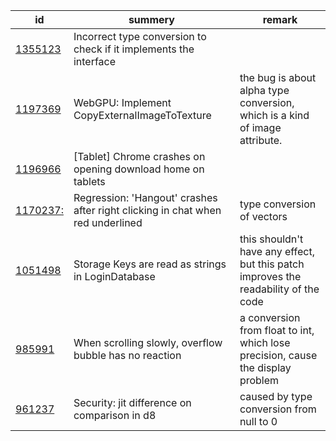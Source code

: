 |id|summery|remark|
|----|----|----|
|[1355123](https://bugs.chromium.org/p/chromium/issues/detail?id=1355123&q=%22type%20conversion%22%20OR%20%22type%20casting%22%20status%3DFixed&can=1)| Incorrect type conversion to check if it implements the interface|  |
|[1197369](https://bugs.chromium.org/p/chromium/issues/detail?id=1197369&q=%28%22type%20conversion%22%20OR%20%22type%20casting%22%20%29%20status%3DFixed&can=1)|WebGPU: Implement CopyExternalImageToTexture| the bug is about alpha type conversion, which is a kind of image attribute. |
|[1196966](https://bugs.chromium.org/p/chromium/issues/detail?id=1196966&q=%28%22type%20conversion%22%20OR%20%22type%20casting%22%20%29%20status%3DFixed&can=1)| [Tablet] Chrome crashes on opening download home on tablets|  |
|[1170237:](https://bugs.chromium.org/p/chromium/issues/detail?id=1170237&q=%28%22type%20conversion%22%20OR%20%22type%20casting%22%20%29%20status%3DFixed&can=1)|Regression: 'Hangout' crashes after right clicking in chat when red underlined| type conversion of vectors|
|[1051498](https://bugs.chromium.org/p/chromium/issues/detail?id=1051498&can=1&q=%28%22type%20conversion%22%20OR%20%22type%20casting%22%20%29%20status%3DFixed)|Storage Keys are read as strings in LoginDatabase|this shouldn't have any effect, but this patch improves the readability of the code|
|[985991](https://bugs.chromium.org/p/chromium/issues/detail?id=985991&can=1&q=%28%22type%20conversion%22%20OR%20%22type%20casting%22%20%29%20status%3DFixed)|When scrolling slowly, overflow bubble has no reaction| a conversion from float to int, which lose precision, cause the display problem|
|[961237](https://bugs.chromium.org/p/chromium/issues/detail?id=961237&can=1&q=%28%22type%20conversion%22%20OR%20%22type%20casting%22%20%29%20status%3DFixed)|Security: jit difference on comparison in d8| caused by type conversion from null to 0|

